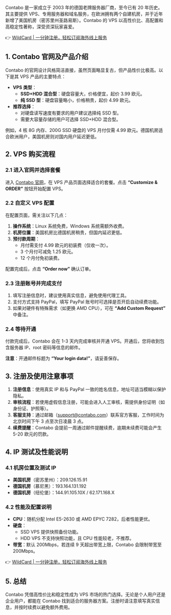 Contabo 是一家成立于 2003 年的德国老牌服务器厂商，至今已有 20 年历史。其主要提供 VPS、专用服务器和域名服务，在欧洲拥有两个自建机房，并于近年新增了美国机房（密苏里州圣路易斯）。Contabo 的 VPS 以高性价比、高配置和高稳定性著称，深受资深玩家喜爱。

👉 [WildCard | 一分钟注册，轻松订阅海外线上服务](https://bit.ly/bewildcard)

## 1. Contabo 官网及产品介绍

Contabo 的官网设计风格简洁直接，虽然页面略显复古，但产品性价比极高。以下是其 VPS 产品的主要特点：

- **VPS 类型**：
  - **SSD+HDD 混合型**：硬盘容量大，价格便宜，起价 3.99 欧元。
  - **纯 SSD 型**：硬盘容量略小，价格稍贵，起价 4.99 欧元。
- **推荐选择**：
  - 对硬盘读写速度有要求的用户建议选择纯 SSD 型。
  - 需要大容量存储的用户可选择 SSD+HDD 混合型。

例如，4 核 8G 内存、200G SSD 硬盘的 VPS 月付仅需 4.99 欧元。德国机房适合欧洲用户，美国机房则对国内用户延迟更低。

## 2. VPS 购买流程

### 2.1 进入官网并选择套餐

进入 [Contabo 官网](https://bit.ly/bewildcard)，在 VPS 产品页面选择适合的套餐。点击 **“Customize & ORDER”** 按钮开始配置 VPS。

### 2.2 自定义 VPS 配置

在配置页面，需关注以下几点：

1. **操作系统**：Linux 系统免费，Windows 系统需额外收费。
2. **机房位置**：美国机房比德国机房稍贵，但国内延迟更低。
3. **预付款周期**：
   - 月付需支付 4.99 欧元的初装费（仅收一次）。
   - 3 个月付可减免 1.25 欧元。
   - 12 个月付免初装费。

配置完成后，点击 **“Order now”** 确认订单。

### 2.3 注册账号并完成支付

1. 填写注册信息时，建议使用真实信息，避免使用代理工具。
2. 支付方式支持 PayPal，填写 PayPal 账号时可选择是否开启自动续费功能。
3. 如果对硬件有特殊需求（如更换 AMD CPU），可在 **“Add Custom Request”** 中备注。

### 2.4 等待开通

付款完成后，Contabo 会在 1-3 天内完成审核并开通 VPS。开通后，您将收到包含服务器 IP、root 密码等信息的邮件。

**注意**：开通邮件标题为 **“Your login data!”**，请妥善保存。

## 3. 注册及使用注意事项

1. **注册信息**：使用真实 IP 和与 PayPal 一致的姓名信息，地址可适当模糊以保护隐私。
2. **审核流程**：若使用虚假信息注册，可能会进入人工审核，需提供身份证明（如身份证、护照等）。
3. **客服支持**：通过邮箱（support@contabo.com）联系官方客服，工作时间为北京时间下午 3 点至次日凌晨 3 点。
4. **续费提醒**：Contabo 会提前一周通过邮件提醒续费，逾期未续费可能会产生 5-20 欧元的罚款。

## 4. IP 测试及性能说明

### 4.1 机房位置及测试 IP

- **美国机房**（密苏里州）：209.126.15.91
- **德国机房**（慕尼黑）：193.164.131.192
- **德国机房**（纽伦堡）：144.91.105.10X / 62.171.168.X

### 4.2 性能及配置说明

- **CPU**：随机分配 Intel E5-2630 或 AMD EPYC 7282，后者性能更优。
- **硬盘**：
  - SSD VPS 提供快照备份功能。
  - HDD VPS 不支持快照功能，且 CPU 性能较老，不推荐。
- **带宽**：默认 200Mbps，若连续 9 天超出带宽上限，Contabo 会限制带宽至 200Mbps。

👉 [WildCard | 一分钟注册，轻松订阅海外线上服务](https://bit.ly/bewildcard)

## 5. 总结

Contabo 凭借高性价比和稳定性成为 VPS 市场的热门选择。无论是个人用户还是企业用户，都能在 Contabo 找到适合的服务器方案。注册时请注意填写真实信息，并按时续费以避免额外费用。